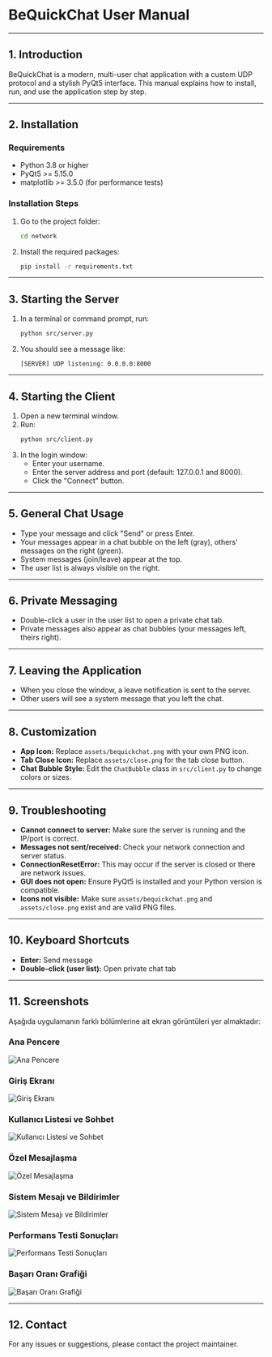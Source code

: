 # BeQuickChat User Manual

---

## 1. Introduction

BeQuickChat is a modern, multi-user chat application with a custom UDP protocol and a stylish PyQt5 interface. This manual explains how to install, run, and use the application step by step.

---

## 2. Installation

### Requirements
- Python 3.8 or higher
- PyQt5 >= 5.15.0
- matplotlib >= 3.5.0 (for performance tests)

### Installation Steps
1. Go to the project folder:
   ```bash
   cd network
   ```
2. Install the required packages:
   ```bash
   pip install -r requirements.txt
   ```

---

## 3. Starting the Server

1. In a terminal or command prompt, run:
   ```bash
   python src/server.py
   ```
2. You should see a message like:
   ```
   [SERVER] UDP listening: 0.0.0.0:8000
   ```

---

## 4. Starting the Client

1. Open a new terminal window.
2. Run:
   ```bash
   python src/client.py
   ```
3. In the login window:
   - Enter your username.
   - Enter the server address and port (default: 127.0.0.1 and 8000).
   - Click the "Connect" button.

---

## 5. General Chat Usage

- Type your message and click "Send" or press Enter.
- Your messages appear in a chat bubble on the left (gray), others' messages on the right (green).
- System messages (join/leave) appear at the top.
- The user list is always visible on the right.

---

## 6. Private Messaging

- Double-click a user in the user list to open a private chat tab.
- Private messages also appear as chat bubbles (your messages left, theirs right).

---

## 7. Leaving the Application

- When you close the window, a leave notification is sent to the server.
- Other users will see a system message that you left the chat.

---

## 8. Customization

- **App Icon:** Replace `assets/bequickchat.png` with your own PNG icon.
- **Tab Close Icon:** Replace `assets/close.png` for the tab close button.
- **Chat Bubble Style:** Edit the `ChatBubble` class in `src/client.py` to change colors or sizes.

---

## 9. Troubleshooting

- **Cannot connect to server:** Make sure the server is running and the IP/port is correct.
- **Messages not sent/received:** Check your network connection and server status.
- **ConnectionResetError:** This may occur if the server is closed or there are network issues.
- **GUI does not open:** Ensure PyQt5 is installed and your Python version is compatible.
- **Icons not visible:** Make sure `assets/bequickchat.png` and `assets/close.png` exist and are valid PNG files.

---

## 10. Keyboard Shortcuts

- **Enter:** Send message
- **Double-click (user list):** Open private chat tab

---

## 11. Screenshots

Aşağıda uygulamanın farklı bölümlerine ait ekran görüntüleri yer almaktadır:

### Ana Pencere

![Ana Pencere](../assets/ss1.png)

### Giriş Ekranı

![Giriş Ekranı](../assets/ss2.png)

### Kullanıcı Listesi ve Sohbet

![Kullanıcı Listesi ve Sohbet](../assets/ss3.png)

### Özel Mesajlaşma

![Özel Mesajlaşma](../assets/ss4.png)

### Sistem Mesajı ve Bildirimler

![Sistem Mesajı ve Bildirimler](../assets/ss5.png)

### Performans Testi Sonuçları

![Performans Testi Sonuçları](../assets/ss6.png)

### Başarı Oranı Grafiği

![Başarı Oranı Grafiği](../assets/ss7.png)

---

## 12. Contact

For any issues or suggestions, please contact the project maintainer. 